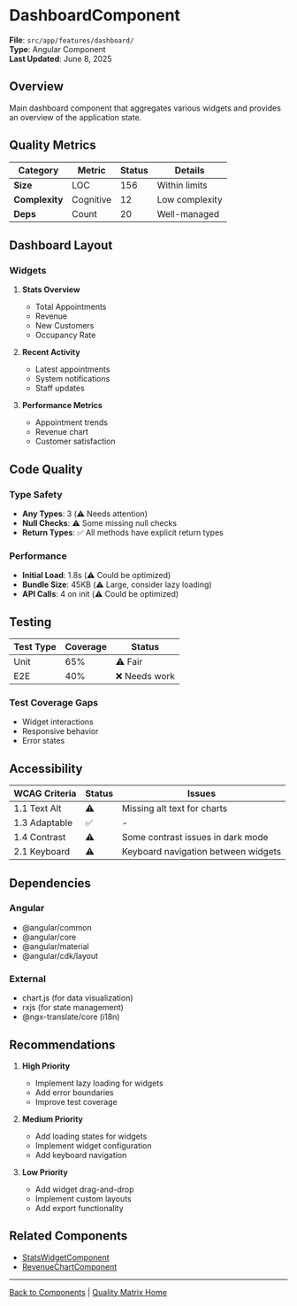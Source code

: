 # DashboardComponent

**File**: `src/app/features/dashboard/`  
**Type**: Angular Component  
**Last Updated**: June 8, 2025

## Overview

Main dashboard component that aggregates various widgets and provides an overview of the application state.

## Quality Metrics

| Category       | Metric    | Status | Details        |
| -------------- | --------- | ------ | -------------- |
| **Size**       | LOC       | 156    | Within limits  |
| **Complexity** | Cognitive | 12     | Low complexity |
| **Deps**       | Count     | 20     | Well-managed   |

## Dashboard Layout

### Widgets

1. **Stats Overview**
   - Total Appointments
   - Revenue
   - New Customers
   - Occupancy Rate

2. **Recent Activity**
   - Latest appointments
   - System notifications
   - Staff updates

3. **Performance Metrics**
   - Appointment trends
   - Revenue chart
   - Customer satisfaction

## Code Quality

### Type Safety

- **Any Types**: 3 (⚠️ Needs attention)
- **Null Checks**: ⚠️ Some missing null checks
- **Return Types**: ✅ All methods have explicit return types

### Performance

- **Initial Load**: 1.8s (⚠️ Could be optimized)
- **Bundle Size**: 45KB (⚠️ Large, consider lazy loading)
- **API Calls**: 4 on init (⚠️ Could be optimized)

## Testing

| Test Type | Coverage | Status        |
| --------- | -------- | ------------- |
| Unit      | 65%      | ⚠️ Fair       |
| E2E       | 40%      | ❌ Needs work |

### Test Coverage Gaps

- Widget interactions
- Responsive behavior
- Error states

## Accessibility

| WCAG Criteria | Status | Issues                              |
| ------------- | ------ | ----------------------------------- |
| 1.1 Text Alt  | ⚠️     | Missing alt text for charts         |
| 1.3 Adaptable | ✅     | -                                   |
| 1.4 Contrast  | ⚠️     | Some contrast issues in dark mode   |
| 2.1 Keyboard  | ⚠️     | Keyboard navigation between widgets |

## Dependencies

### Angular

- @angular/common
- @angular/core
- @angular/material
- @angular/cdk/layout

### External

- chart.js (for data visualization)
- rxjs (for state management)
- @ngx-translate/core (i18n)

## Recommendations

1. **High Priority**
   - Implement lazy loading for widgets
   - Add error boundaries
   - Improve test coverage

2. **Medium Priority**
   - Add loading states for widgets
   - Implement widget configuration
   - Add keyboard navigation

3. **Low Priority**
   - Add widget drag-and-drop
   - Implement custom layouts
   - Add export functionality

## Related Components

- [StatsWidgetComponent](./stats-widget.md)
- [RevenueChartComponent](./revenue-chart.md)

---

[Back to Components](./README.md) | [Quality Matrix Home](../README.md)
